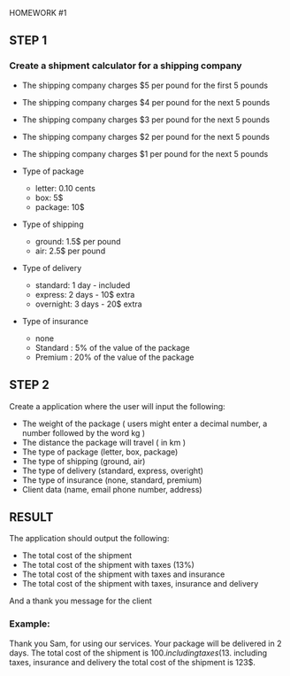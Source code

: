 HOMEWORK #1

## STEP 1

### Create a shipment calculator for a shipping company
- The shipping company charges $5 per pound for the first 5 pounds
- The shipping company charges $4 per pound for the next 5 pounds
- The shipping company charges $3 per pound for the next 5 pounds
- The shipping company charges $2 per pound for the next 5 pounds
- The shipping company charges $1 per pound for the next 5 pounds

- Type of package
    - letter: 0.10 cents
    - box: 5$
    - package: 10$
- Type of shipping
    - ground: 1.5$ per pound
    - air: 2.5$ per pound
- Type of delivery
    - standard: 1 day - included
    - express: 2 days - 10$ extra
    - overnight: 3 days - 20$ extra
- Type of insurance
    - none
    - Standard : 5% of the value of the package
    - Premium : 20% of the value of the package

## STEP 2
Create a application where the user will input the following:
- The weight of the package ( users might enter a decimal number, a number followed by the word kg )
- The distance the package will travel ( in km )
- The type of package (letter, box, package)
- The type of shipping (ground, air)
- The type of delivery (standard, express, overight)
- The type of insurance (none, standard, premium)
- Client data (name, email phone number, address)

## RESULT
The application should output the following:
- The total cost of the shipment
- The total cost of the shipment with taxes (13%)
- The total cost of the shipment with taxes and insurance
- The total cost of the shipment with taxes, insurance and delivery

And a thank you message for the client
### Example:
Thank you Sam, for using our services. Your package will be delivered in 2 days. The total cost of the shipment is 100$.
including taxes (13%) the total cost of the shipment is 113$.
including taxes, insurance and delivery the total cost of the shipment is 123$.
